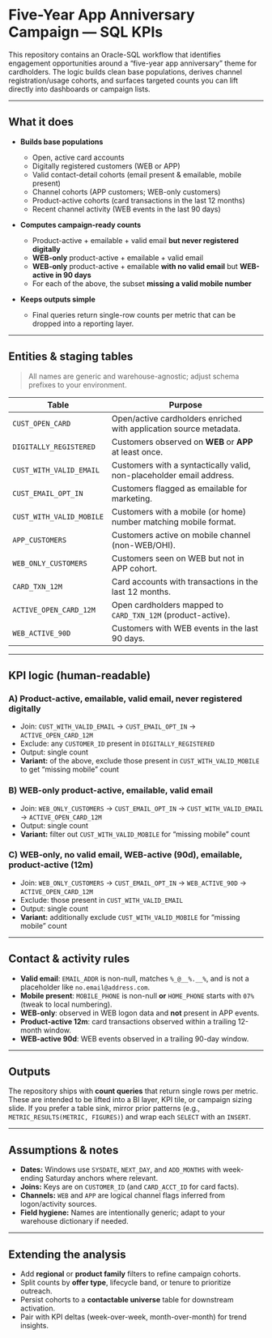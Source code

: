 # Five-Year App Anniversary Campaign — SQL KPIs

This repository contains an Oracle-SQL workflow that identifies engagement opportunities around a “five-year app anniversary” theme for cardholders. The logic builds clean base populations, derives channel registration/usage cohorts, and surfaces targeted counts you can lift directly into dashboards or campaign lists.

---

## What it does

- **Builds base populations**
  - Open, active card accounts
  - Digitally registered customers (WEB or APP)
  - Valid contact-detail cohorts (email present & emailable, mobile present)
  - Channel cohorts (APP customers; WEB-only customers)
  - Product-active cohorts (card transactions in the last 12 months)
  - Recent channel activity (WEB events in the last 90 days)

- **Computes campaign-ready counts**
  - Product-active + emailable + valid email **but never registered digitally**
  - **WEB-only** product-active + emailable + valid email
  - **WEB-only** product-active + emailable **with no valid email** but **WEB-active in 90 days**
  - For each of the above, the subset **missing a valid mobile number**

- **Keeps outputs simple**
  - Final queries return single-row counts per metric that can be dropped into a reporting layer.

---

## Entities & staging tables

> All names are generic and warehouse-agnostic; adjust schema prefixes to your environment.

| Table | Purpose |
|------|---------|
| `CUST_OPEN_CARD` | Open/active cardholders enriched with application source metadata. |
| `DIGITALLY_REGISTERED` | Customers observed on **WEB** or **APP** at least once. |
| `CUST_WITH_VALID_EMAIL` | Customers with a syntactically valid, non-placeholder email address. |
| `CUST_EMAIL_OPT_IN` | Customers flagged as emailable for marketing. |
| `CUST_WITH_VALID_MOBILE` | Customers with a mobile (or home) number matching mobile format. |
| `APP_CUSTOMERS` | Customers active on mobile channel (non-WEB/OHI). |
| `WEB_ONLY_CUSTOMERS` | Customers seen on WEB but not in APP cohort. |
| `CARD_TXN_12M` | Card accounts with transactions in the last 12 months. |
| `ACTIVE_OPEN_CARD_12M` | Open cardholders mapped to `CARD_TXN_12M` (product-active). |
| `WEB_ACTIVE_90D` | Customers with WEB events in the last 90 days. |

---

## KPI logic (human-readable)

### A) Product-active, emailable, valid email, **never registered digitally**
- Join: `CUST_WITH_VALID_EMAIL` → `CUST_EMAIL_OPT_IN` → `ACTIVE_OPEN_CARD_12M`
- Exclude: any `CUSTOMER_ID` present in `DIGITALLY_REGISTERED`
- Output: single count
- **Variant:** of the above, exclude those present in `CUST_WITH_VALID_MOBILE` to get “missing mobile” count

### B) **WEB-only** product-active, emailable, valid email
- Join: `WEB_ONLY_CUSTOMERS` → `CUST_EMAIL_OPT_IN` → `CUST_WITH_VALID_EMAIL` → `ACTIVE_OPEN_CARD_12M`
- Output: single count
- **Variant:** filter out `CUST_WITH_VALID_MOBILE` for “missing mobile” count

### C) **WEB-only**, **no valid email**, WEB-active (90d), emailable, product-active (12m)
- Join: `WEB_ONLY_CUSTOMERS` → `CUST_EMAIL_OPT_IN` → `WEB_ACTIVE_90D` → `ACTIVE_OPEN_CARD_12M`
- Exclude: those present in `CUST_WITH_VALID_EMAIL`
- Output: single count
- **Variant:** additionally exclude `CUST_WITH_VALID_MOBILE` for “missing mobile” count

---

## Contact & activity rules

- **Valid email**: `EMAIL_ADDR` is non-null, matches `%_@__%.__%`, and is not a placeholder like `no.email@address.com`.
- **Mobile present**: `MOBILE_PHONE` is non-null **or** `HOME_PHONE` starts with `07%` (tweak to local numbering).
- **WEB-only**: observed in WEB logon data and **not** present in APP events.
- **Product-active 12m**: card transactions observed within a trailing 12-month window.
- **WEB-active 90d**: WEB events observed in a trailing 90-day window.

---

## Outputs

The repository ships with **count queries** that return single rows per metric. These are intended to be lifted into a BI layer, KPI tile, or campaign sizing slide. If you prefer a table sink, mirror prior patterns (e.g., `METRIC_RESULTS(METRIC, FIGURES)`) and wrap each `SELECT` with an `INSERT`.

---

## Assumptions & notes

- **Dates:** Windows use `SYSDATE`, `NEXT_DAY`, and `ADD_MONTHS` with week-ending Saturday anchors where relevant.
- **Joins:** Keys are on `CUSTOMER_ID` (and `CARD_ACCT_ID` for card facts).
- **Channels:** `WEB` and `APP` are logical channel flags inferred from logon/activity sources.
- **Field hygiene:** Names are intentionally generic; adapt to your warehouse dictionary if needed.

---

## Extending the analysis

- Add **regional** or **product family** filters to refine campaign cohorts.
- Split counts by **offer type**, lifecycle band, or tenure to prioritize outreach.
- Persist cohorts to a **contactable universe** table for downstream activation.
- Pair with KPI deltas (week-over-week, month-over-month) for trend insights.


